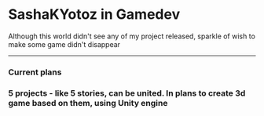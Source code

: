 <h1>SashaKYotoz in Gamedev</h1>

<p>Although this world didn't see any of my project released, sparkle of wish to make some game didn't disappear</p>

<hr>

<h3>Current plans<h3>
<p>5 projects - like 5 stories, can be united. In plans to create 3d game based on them, using Unity engine</p>